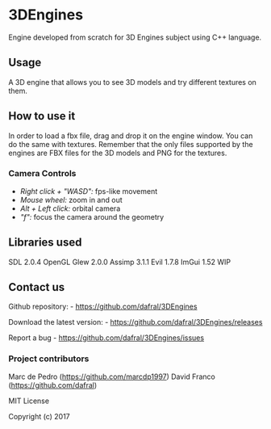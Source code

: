 # 3DEngines
Engine developed from scratch for 3D Engines subject using C++ language. 

## Usage
A 3D engine that allows you to see 3D models and try different textures on them. 

## How to use it
In order to load a fbx file, drag and drop it on the engine window. You can do the same with textures. Remember that the only files supported by the engines are FBX files for the 3D models and PNG for the textures.

### Camera Controls 
- *Right click + "WASD":* fps-like movement
- *Mouse wheel:* zoom in and out
- *Alt + Left click:* orbital camera
- *"f":* focus the camera around the geometry

## Libraries used
SDL 2.0.4
OpenGL 
Glew 2.0.0
Assimp 3.1.1
Evil 1.7.8
ImGui 1.52 WIP

## Contact us
Github repository:
	- https://github.com/dafral/3DEngines 

Download the latest version:
	- https://github.com/dafral/3DEngines/releases

Report a bug
	- https://github.com/dafral/3DEngines/issues

### Project contributors
Marc de Pedro (https://github.com/marcdp1997)
David Franco (https://github.com/dafral)

MIT License

Copyright (c) 2017 
